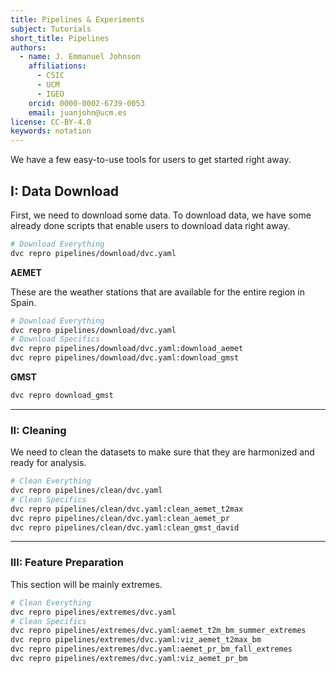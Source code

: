 ```yaml
---
title: Pipelines & Experiments
subject: Tutorials
short_title: Pipelines
authors:
  - name: J. Emmanuel Johnson
    affiliations:
      - CSIC
      - UCM
      - IGEO
    orcid: 0000-0002-6739-0053
    email: juanjohn@ucm.es
license: CC-BY-4.0
keywords: notation
---
```



We have a few easy-to-use tools for users to get started right away.


## I: Data Download

First, we need to download some data.
To download data, we have some already done scripts that enable users to download data right away.

```bash
# Download Everything
dvc repro pipelines/download/dvc.yaml
```

**AEMET**

These are the weather stations that are available for the entire region in Spain.

```bash
# Download Everything
dvc repro pipelines/download/dvc.yaml
# Download Specifics
dvc repro pipelines/download/dvc.yaml:download_aemet
dvc repro pipelines/download/dvc.yaml:download_gmst

```

**GMST**

```bash
dvc repro download_gmst
```

---
### II: Cleaning

We need to clean the datasets to make sure that they are harmonized and ready for analysis.

```bash
# Clean Everything
dvc repro pipelines/clean/dvc.yaml
# Clean Specifics
dvc repro pipelines/clean/dvc.yaml:clean_aemet_t2max
dvc repro pipelines/clean/dvc.yaml:clean_aemet_pr
dvc repro pipelines/clean/dvc.yaml:clean_gmst_david
```

---
### III: Feature Preparation

This section will be mainly extremes.

```bash
# Clean Everything
dvc repro pipelines/extremes/dvc.yaml
# Clean Specifics
dvc repro pipelines/extremes/dvc.yaml:aemet_t2m_bm_summer_extremes
dvc repro pipelines/extremes/dvc.yaml:viz_aemet_t2max_bm
dvc repro pipelines/extremes/dvc.yaml:aemet_pr_bm_fall_extremes
dvc repro pipelines/extremes/dvc.yaml:viz_aemet_pr_bm
```
